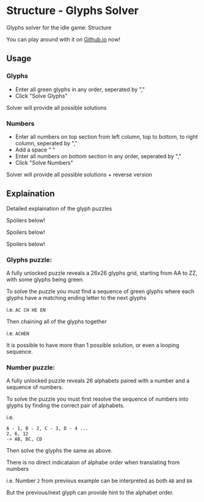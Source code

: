 # Structure - Glyphs Solver
Glyphs solver for the idle game: Structure

You can play around with it on [Github.io](https://plasma119.github.io/Structure-Glyphs-Solver/) now!

## Usage

### Glyphs
- Enter all green glyphs in any order, seperated by ","
- Click "Solve Glyphs"

Solver will provide all possible solutions

### Numbers
- Enter all numbers on top section from left column, top to bottom, to right column, seperated by ","
- Add a space " "
- Enter all numbers on bottom section in any order, seperated by ","
- Click "Solve Numbers"

Solver will provide all possible solutions + reverse version

## Explaination

Detailed explaination of the glyph puzzles

Spoilers below!

Spoilers below!

Spoilers below!



### Glyphs puzzle:
A fully unlocked puzzle reveals a 26x26 glyphs grid, starting from AA to ZZ, with some glyphs being green.

To solve the puzzle you must find a sequence of green glyphs where each glyphs have a matching ending letter to the next glyphs

i.e. ```AC CH HE EN```

Then chaining all of the glyphs together

i.e. ```ACHEN```


It is possible to have more than 1 possible solution, or even a looping sequence.

### Number puzzle:
A fully unlocked puzzle reveals 26 alphabets paired with a number and a sequence of numbers.

To solve the puzzle you must first resolve the sequence of numbers into glyphs by finding the correct pair of alphabets.

i.e. 
```
A - 1, B - 2, C - 3, D - 4 ...    
2, 6, 12
-> AB, BC, CD
```

Then solve the glyphs the same as above.


There is no direct indicataion of alphabe order when translating from numbers

i.e. Number ```2``` from previous example can be interpreted as both ```AB``` and ```BA```

But the previous/next glyph can provide hint to the alphabet order.
